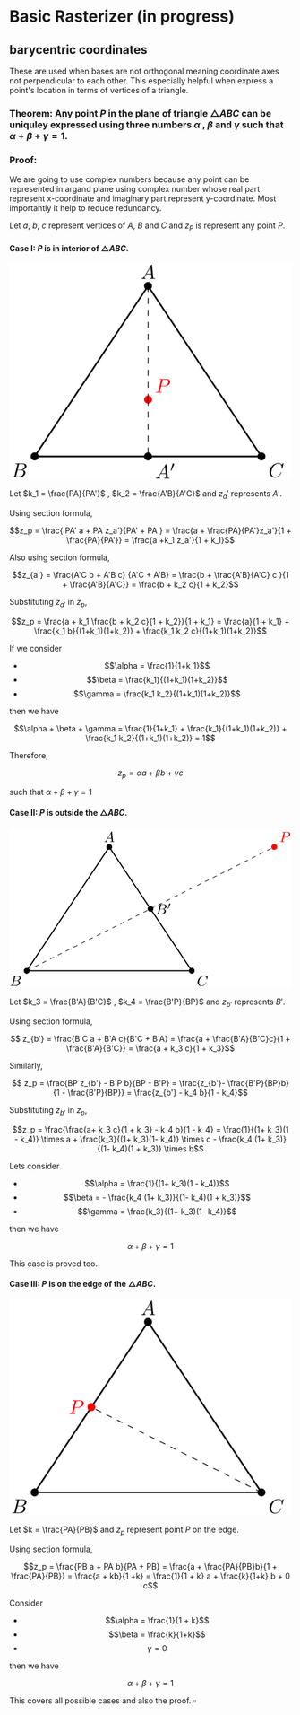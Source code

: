 # Basic Rasterizer (in progress)

## barycentric coordinates

These are used when bases are not orthogonal meaning coordinate axes not perpendicular to each other. This especially helpful when express a point's location in terms of vertices of a triangle. 

### **Theorem:** Any point $P$ in the plane of triangle $\triangle ABC$ can be uniquley expressed using three numbers $\alpha$ , $\beta$ and $\gamma$ such that $\alpha + \beta + \gamma = 1$.

### Proof:

We are going to use complex numbers because any point can be represented in argand plane using complex number whose real part represent x-coordinate and imaginary part represent y-coordinate. Most importantly it help to reduce redundancy. 

Let $a$, $b$, $c$ represent vertices of $A$, $B$ and $C$ and $z_P$ is represent any point $P$.

#### Case I: $P$ is in interior of $\triangle ABC$.

![case 1](./figs/baryinside.png)

Let $k_1 = \frac{PA}{PA'}$ , $k_2 = \frac{A'B}{A'C}$ and $z_a'$ represents $A'$.

Using section formula,

$$z_p = \frac{ PA' a + PA z_a'}{PA' + PA } = \frac{a + \frac{PA}{PA'}z_a'}{1 + \frac{PA}{PA'}} = \frac{a +k_1 z_a'}{1 + k_1}$$ 

Also using section formula,

$$z_{a'} = \frac{A'C b + A'B c} {A'C + A'B} = \frac{b + \frac{A'B}{A'C} c  }{1 + \frac{A'B}{A'C}} = \frac{b + k_2 c}{1 + k_2}$$

Substituting $z_{a'}$ in $z_p$,

$$z_p = \frac{a + k_1 \frac{b + k_2 c}{1 + k_2}}{1 + k_1} = \frac{a}{1 + k_1} + \frac{k_1 b}{(1+k_1)(1+k_2)} + \frac{k_1 k_2 c}{(1+k_1)(1+k_2)}$$

If we consider

- $$\alpha = \frac{1}{1+k_1}$$
- $$\beta = \frac{k_1}{(1+k_1)(1+k_2)}$$
- $$\gamma = \frac{k_1 k_2}{(1+k_1)(1+k_2)}$$

then we have 

$$\alpha + \beta + \gamma = \frac{1}{1+k_1} + \frac{k_1}{(1+k_1)(1+k_2)} + \frac{k_1 k_2}{(1+k_1)(1+k_2)} = 1$$

Therefore,

$$ z_p = \alpha a + \beta b + \gamma c$$

such that $\alpha + \beta + \gamma = 1$

#### Case II: $P$ is outside the $\triangle ABC$.

![P oustide ABC](./figs/baryoutside.png)

Let $k_3 = \frac{B'A}{B'C}$ , $k_4 = \frac{B'P}{BP}$ and $z_{b'}$ represents $B'$.

Using section formula, 

$$ z_{b'} = \frac{B'C a + B'A c}{B'C + B'A} = \frac{a + \frac{B'A}{B'C}c}{1 + \frac{B'A}{B'C}} = \frac{a + k_3 c}{1 + k_3}$$

Similarly,

$$ z_p = \frac{BP z_{b'} - B'P b}{BP - B'P} = \frac{z_{b'}- \frac{B'P}{BP}b}{1 - \frac{B'P}{BP}} = \frac{z_{b'} - k_4 b}{1 - k_4}$$

Substituting $z_{b'}$ in $z_p$,

$$z_p = \frac{\frac{a+ k_3 c}{1 + k_3} - k_4 b}{1 - k_4} =  \frac{1}{(1+ k_3)(1 - k_4)} \times a + \frac{k_3}{(1+ k_3)(1- k_4)} \times c - \frac{k_4 (1+ k_3)}{(1- k_4)(1 + k_3)} \times b$$

Lets consider

- $$\alpha = \frac{1}{(1+ k_3)(1 - k_4)}$$
- $$\beta = - \frac{k_4 (1+ k_3)}{(1- k_4)(1 + k_3)}$$
- $$\gamma =  \frac{k_3}{(1+ k_3)(1- k_4)}$$

then we have

$$\alpha + \beta + \gamma = 1 $$

This case is proved too.

#### Case III: $P$ is on the edge of the $\triangle ABC$.

![edge case](./figs/baryon.png)

Let $k = \frac{PA}{PB}$ and $z_p$ represent point $P$ on the edge.

Using section formula,

$$z_p = \frac{PB a + PA b}{PA + PB} = \frac{a + \frac{PA}{PB}b}{1 + \frac{PA}{PB}} = \frac{a + kb}{1 +k} = \frac{1}{1 + k} a + \frac{k}{1+k} b + 0 c$$

Consider 

- $$\alpha = \frac{1}{1 + k}$$
- $$\beta = \frac{k}{1+k}$$
- $$\gamma = 0$$

then we have 

$$\alpha + \beta + \gamma = 1 $$

This covers all possible cases and also the proof. $\square$